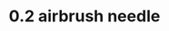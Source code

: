 ---
title: "0.2 airbrush needle"
price: "TBA"
desc: "Opis nije dostupan"
img_path: "/assets/img/A.MIG-8665.jpg"
brand: AMMO
available: true
cat: "tools"
subcat: "AIRBRUSH SPARE PARTS"
subsubcat: "SS"
---
